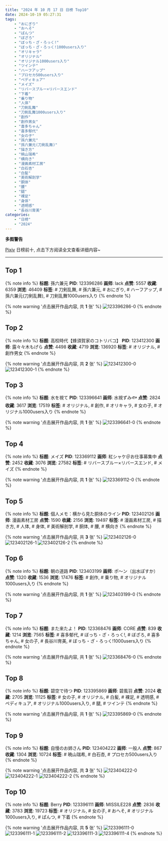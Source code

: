 ```yaml
---
title: "2024 年 10 月 17 日 日榜 Top10"
date: 2024-10-19 05:27:31
tags:
    - "おにぎり"
    - "おへそ"
    - "ぱんつ"
    - "ぼざろ"
    - "ぼっち・ざ・ろっく!"
    - "ぼっち・ざ・ろっく!1000users入り"
    - "オリキャラ"
    - "オリジナル"
    - "オリジナル1000users入り"
    - "ツインテ"
    - "ハーフアップ"
    - "プロセカ500users入り"
    - "ペディキュア"
    - "メイズ"
    - "リバースブルー×リバースエンド"
    - "下着"
    - "乗り物"
    - "人体"
    - "刀剣乱舞"
    - "刀剣乱舞1000users入り"
    - "創作"
    - "創作男女"
    - "喜多ちゃん"
    - "喜多郁代"
    - "女の子"
    - "孫六兼元"
    - "孫六兼元(刀剣乱舞)"
    - "描き方"
    - "暁山瑞希"
    - "横向き"
    - "漫画素材工房"
    - "白石杏"
    - "白髪"
    - "美術解剖学"
    - "胴体"
    - "腰"
    - "腿"
    - "裸足"
    - "身体"
    - "透明感"
    - "長谷川育美"
categories:
    - "日榜"
    - "2024"
---
```


<i class="fa fa-triangle-exclamation"></i>**多图警告**<i class="fa fa-triangle-exclamation"></i>

[Pixiv](https://www.pixiv.net/) 日榜前十, 点击下方阅读全文查看详细内容~

<!-- more -->

---

## Top 1

{% note info %}
**标题**: 孫六兼元
**PID**: 123396286 **画师**: lack
**点赞**: 5557 **收藏**: 6359 **浏览**: 46409
**标签**: # 刀剣乱舞, # 孫六兼元, # おにぎり, # ハーフアップ, # 孫六兼元(刀剣乱舞), # 刀剣乱舞1000users入り
{% endnote %}

{% note warning '点击展开作品内容, 共 **1** 张' %}
![123396286-0](https://i.pixiv.re/img-original/img/2024/10/17/00/03/46/123396286_p0.jpg)
{% endnote %}

## Top 2

{% note info %}
**标题**: 高校時代【蜂須賀家のコトリバコ】
**PID**: 123412300 **画师**: 露々々木もげら
**点赞**: 4498 **收藏**: 4719 **浏览**: 136920
**标签**: # オリジナル, # 創作男女
{% endnote %}

{% note warning '点击展开作品内容, 共 **2** 张' %}
![123412300-0](https://i.pixiv.re/img-original/img/2024/10/17/17/09/32/123412300_p0.jpg)
![123412300-1](https://i.pixiv.re/img-original/img/2024/10/17/17/09/32/123412300_p1.jpg)
{% endnote %}

## Top 3

{% note info %}
**标题**: 水を視て
**PID**: 123396641 **画师**: 水視ずみ🐟
**点赞**: 2824 **收藏**: 3617 **浏览**: 17519
**标签**: # オリジナル, # 創作, # オリキャラ, # 女の子, # オリジナル1000users入り
{% endnote %}

{% note warning '点击展开作品内容, 共 **1** 张' %}
![123396641-0](https://i.pixiv.re/img-original/img/2024/10/17/00/13/24/123396641_p0.jpg)
{% endnote %}

## Top 4

{% note info %}
**标题**: メイズ
**PID**: 123369112 **画师**: 紅シャケ＠お仕事募集中
**点赞**: 2452 **收藏**: 3076 **浏览**: 27582
**标签**: # リバースブルー×リバースエンド, # メイズ
{% endnote %}

{% note warning '点击展开作品内容, 共 **1** 张' %}
![123369112-0](https://i.pixiv.re/img-original/img/2024/10/16/00/16/44/123369112_p0.jpg)
{% endnote %}

## Top 5

{% note info %}
**标题**: 個人メモ：横から見た胴体のライン
**PID**: 123402126 **画师**: 漫画素材工房
**点赞**: 1590 **收藏**: 2156 **浏览**: 19497
**标签**: # 漫画素材工房, # 描き方, # 人体, # 身体, # 美術解剖学, # 胴体, # 腰, # 横向き
{% endnote %}

{% note warning '点击展开作品内容, 共 **3** 张' %}
![123402126-0](https://i.pixiv.re/img-original/img/2024/10/17/06/00/06/123402126_p0.jpg)
![123402126-1](https://i.pixiv.re/img-original/img/2024/10/17/06/00/06/123402126_p1.jpg)
![123402126-2](https://i.pixiv.re/img-original/img/2024/10/17/06/00/06/123402126_p2.jpg)
{% endnote %}

## Top 6

{% note info %}
**标题**: 朝の道路
**PID**: 123403199 **画师**: ポ～ン（出水ぽすか）
**点赞**: 1320 **收藏**: 1536 **浏览**: 17476
**标签**: # 創作, # 乗り物, # オリジナル1000users入り
{% endnote %}

{% note warning '点击展开作品内容, 共 **1** 张' %}
![123403199-0](https://i.pixiv.re/img-original/img/2024/10/17/07/30/02/123403199_p0.jpg)
{% endnote %}

## Top 7

{% note info %}
**标题**: また来たよ！
**PID**: 123368476 **画师**: CORE
**点赞**: 839 **收藏**: 1214 **浏览**: 7565
**标签**: # 喜多郁代, # ぼっち・ざ・ろっく!, # ぼざろ, # 喜多ちゃん, # 女の子, # 長谷川育美, # ぼっち・ざ・ろっく!1000users入り
{% endnote %}

{% note warning '点击展开作品内容, 共 **1** 张' %}
![123368476-0](https://i.pixiv.re/img-original/img/2024/10/16/00/02/04/123368476_p0.png)
{% endnote %}

## Top 8

{% note info %}
**标题**: 碧空で待つ
**PID**: 123395869 **画师**: 碧風羽
**点赞**: 2024 **收藏**: 2705 **浏览**: 11125
**标签**: # 女の子, # オリジナル, # 白髪, # 裸足, # 透明感, # ペディキュア, # オリジナル1000users入り, # 腿, # ツインテ
{% endnote %}

{% note warning '点击展开作品内容, 共 **1** 张' %}
![123395869-0](https://i.pixiv.re/img-original/img/2024/10/17/00/00/13/123395869_p0.jpg)
{% endnote %}

## Top 9

{% note info %}
**标题**: 自慢のお姉さん
**PID**: 123404222 **画师**: 一般人
**点赞**: 867 **收藏**: 1304 **浏览**: 10724
**标签**: # 暁山瑞希, # 白石杏, # プロセカ500users入り
{% endnote %}

{% note warning '点击展开作品内容, 共 **3** 张' %}
![123404222-0](https://i.pixiv.re/img-original/img/2024/10/17/08/59/19/123404222_p0.jpg)
![123404222-1](https://i.pixiv.re/img-original/img/2024/10/17/08/59/19/123404222_p1.jpg)
![123404222-2](https://i.pixiv.re/img-original/img/2024/10/17/08/59/19/123404222_p2.jpg)
{% endnote %}

## Top 10

{% note info %}
**标题**: Berry
**PID**: 123396111 **画师**: MISSILE228
**点赞**: 2836 **收藏**: 3783 **浏览**: 19723
**标签**: # オリジナル, # 女の子, # おへそ, # オリジナル1000users入り, # ぱんつ, # 下着
{% endnote %}

{% note warning '点击展开作品内容, 共 **5** 张' %}
![123396111-0](https://i.pixiv.re/img-original/img/2024/10/17/00/01/31/123396111_p0.jpg)
![123396111-1](https://i.pixiv.re/img-original/img/2024/10/17/00/01/31/123396111_p1.jpg)
![123396111-2](https://i.pixiv.re/img-original/img/2024/10/17/00/01/31/123396111_p2.jpg)
![123396111-3](https://i.pixiv.re/img-original/img/2024/10/17/00/01/31/123396111_p3.jpg)
![123396111-4](https://i.pixiv.re/img-original/img/2024/10/17/00/01/31/123396111_p4.jpg)
{% endnote %}
